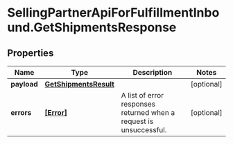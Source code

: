 # SellingPartnerApiForFulfillmentInbound.GetShipmentsResponse

## Properties

Name | Type | Description | Notes
------------ | ------------- | ------------- | -------------
**payload** | [**GetShipmentsResult**](GetShipmentsResult.md) |  | [optional] 
**errors** | [**[Error]**](Error.md) | A list of error responses returned when a request is unsuccessful. | [optional] 


